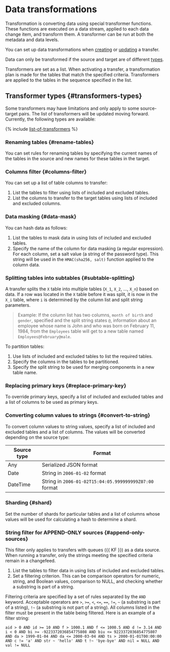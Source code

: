 # Data transformations

Transformation is converting data using special transformer functions. These functions are executed on a data stream, applied to each data change item, and transform them. A transformer can be run at both the metadata and data levels.

You can set up data transformations when [creating](../operations/transfer.md#create) or [updating](../operations/transfer.md#update) a transfer.

Data can only be transformed if the source and target are of different [types](../concepts/index.md#connectivity-matrix).

Transformers are set as a list. When activating a transfer, a transformation plan is made for the tables that match the specified criteria. Transformers are applied to the tables in the sequence specified in the list.

## Transformer types {#transformers-types}

Some transformers may have limitations and only apply to some source-target pairs. The list of transformers will be updated moving forward. Currently, the following types are available:

{% include [list-of-transformers](../../_includes/data-transfer/list-of-transformers.md) %}

### Renaming tables {#rename-tables}

You can set rules for renaming tables by specifying the current names of the tables in the source and new names for these tables in the target.

### Columns filter {#columns-filter}

You can set up a list of table columns to transfer:

1. List the tables to filter using lists of included and excluded tables.
1. List the columns to transfer to the target tables using lists of included and excluded columns.

### Data masking {#data-mask}

You can hash data as follows:

1. List the tables to mask data in using lists of included and excluded tables.
1. Specify the name of the column for data masking (a regular expression). For each column, set a salt value (a string of the password type). This string will be used in the `HMAC(sha256, salt)` function applied to the column data.

### Splitting tables into subtables {#subtable-splitting}

A transfer splits the `X` table into multiple tables (`X_1`, `X_2`, …, `X_n`) based on data. If a row was located in the `X` table before it was split, it is now in the `X_i` table, where `i` is determined by the column list and split string parameters.

> Example:
> If the column list has two columns, `month of birth` and `gender`, specified and the split string states `@`, information about an employee whose name is John and who was born on February 11, 1984, from the `Employees` table will get to a new table named `Employees@February@male`.

To partition tables:

1. Use lists of included and excluded tables to list the required tables.
1. Specify the columns in the tables to be partitioned.
1. Specify the split string to be used for merging components in a new table name.

### Replacing primary keys {#replace-primary-key}

To override primary keys, specify a list of included and excluded tables and a list of columns to be used as primary keys.

### Converting column values to strings {#convert-to-string}

To convert column values to string values, specify a list of included and excluded tables and a list of columns. The values will be converted depending on the source type:

| Source type | Format |
|--------------|---------------------------------------------------|
| Any | Serialized JSON format |
| Date | String in `2006-01-02` format |
| DateTime | String in `2006-01-02T15:04:05.999999999Z07:00` format |

### Sharding {#shard}

Set the number of shards for particular tables and a list of columns whose values will be used for calculating a hash to determine a shard.

### String filter for APPEND-ONLY sources {#append-only-sources}

This filter only applies to transfers with queues ({{ KF }}) as a data source. When running a transfer, only the strings meeting the specified criteria remain in a changefeed.

1. List the tables to filter data in using lists of included and excluded tables.
1. Set a filtering criterion. This can be comparison operators for numeric, string, and Boolean values, comparison to NULL, and checking whether a substring is part of a string.

Filtering criteria are specified by a set of rules separated by the `AND` keyword. Acceptable operators are `>`, `>=`, `<`, `<=`, `==`, `!=`, `~` (a substring is part of a string), `!~` (a substring is not part of a string). All columns listed in the filter must be present in the table being filtered.
Here is an example of a filter string:
```
aid > 0 AND id >= 10 AND f > 1000.1 AND f <= 1000.5 AND d != 3.14 AND i < 0 AND bi >= -9223372036854775808 AND biu <= 9223372036854775807 AND da > 1999-01-04 AND da <= 2000-03-04 AND ts > 2000-01-01T00:00:00 AND c != 'a' AND str ~ 'hello' AND t !~ 'bye-bye' AND nil = NULL AND val != NULL
```

